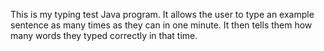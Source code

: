 This is my typing test Java program. It allows the user to type an example sentence as many times as they can in one minute. It then tells them how many words they typed correctly in that time.
